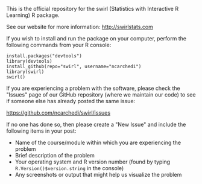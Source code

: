 This is the official repository for the swirl (Statistics with Interactive R Learning) R package.

See our website for more information: http://swirlstats.com

If you wish to install and run the package on your computer, perform the following commands from your R console:

```
install.packages("devtools")
library(devtools)
install_github(repo="swirl", username="ncarchedi")
library(swirl)
swirl()
```

If you are experiencing a problem with the software, please check the "Issues" page of our GitHub repository (where we maintain our code) to see if someone else has already posted the same issue:

https://github.com/ncarchedi/swirl/issues

If no one has done so, then please create a "New Issue" and include the following items in your post:

- Name of the course/module within which you are experiencing the problem
- Brief description of the problem
- Your operating system and R version number (found by typing ```R.Version()$version.string``` in the console)
- Any screenshots or output that might help us visualize the problem